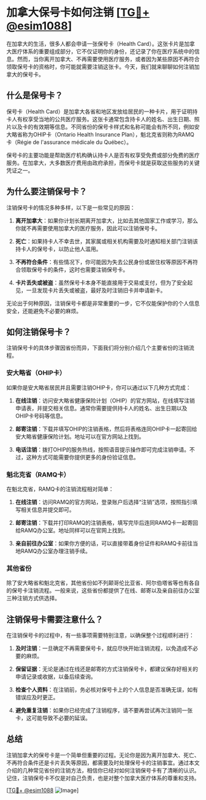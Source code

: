 # 加拿大保号卡如何注销 [[TG💪+ @esim1088](https://t.me/s/esim1088)]

在加拿大的生活，很多人都会申请一张保号卡（Health Card）。这张卡片是加拿大医疗体系的重要组成部分，它不仅证明你的身份，还记录了你在医疗系统中的信息。然而，当你离开加拿大、不再需要使用医疗服务，或者因为某些原因不再符合领取保号卡的资格时，你可能就需要注销这张卡。今天，我们就来聊聊如何注销加拿大的保号卡。

## 什么是保号卡？

保号卡（Health Card）是加拿大各省和地区发放给居民的一种卡片，用于证明持卡人有权享受当地的公共医疗服务。这张卡通常包含持卡人的姓名、出生日期、照片以及卡的有效期等信息。不同省份的保号卡样式和名称可能会有所不同，例如安大略省称为OHIP卡（Ontario Health Insurance Plan），魁北克省则称为RAMQ卡（Régie de l'assurance médicale du Québec）。

保号卡的主要功能是帮助医疗机构确认持卡人是否有权享受免费或部分免费的医疗服务。在加拿大，大多数医疗费用由政府承担，而保号卡就是获取这些服务的关键凭证之一。

## 为什么要注销保号卡？

注销保号卡的情况多种多样，以下是一些常见的原因：

1. **离开加拿大**：如果你计划长期离开加拿大，比如去其他国家工作或学习，那么你就不再需要使用加拿大的医疗服务，因此可以注销保号卡。
   
2. **死亡**：如果持卡人不幸去世，其家属或相关机构需要及时通知相关部门注销该持卡人的保号卡，以防止他人滥用。

3. **不再符合条件**：有些情况下，你可能因为失去公民身份或居住权等原因不再符合领取保号卡的条件，这时也需要注销保号卡。

4. **卡片丢失或被盗**：虽然保号卡本身不能直接用于交易或支付，但为了安全起见，一旦发现卡片丢失或被盗，最好及时注销旧卡并申请新卡。

无论出于何种原因，注销保号卡都是非常重要的一步，它不仅能保护你的个人信息安全，还能避免不必要的麻烦。

## 如何注销保号卡？

注销保号卡的具体步骤因省份而异，下面我们将分别介绍几个主要省份的注销流程。

### 安大略省（OHIP卡）

如果你是安大略省居民并且需要注销OHIP卡，你可以通过以下几种方式完成：

1. **在线注销**：访问安大略省健康保险计划（OHIP）的官方网站，在线填写注销申请表，并提交相关信息。通常你需要提供持卡人的姓名、出生日期以及OHIP卡号码等信息。

2. **邮寄注销**：下载并填写OHIP的注销表格，然后将表格连同OHIP卡一起寄回给安大略省健康保险计划。地址可以在官方网站上找到。

3. **电话注销**：拨打OHIP的服务热线，按照语音提示操作即可完成注销申请。不过，这种方式可能需要你提供更多的身份验证信息。

### 魁北克省（RAMQ卡）

在魁北克省，RAMQ卡的注销流程相对简单：

1. **在线注销**：访问RAMQ的官方网站，登录账户后选择“注销”选项，按照指引填写相关信息并提交即可。

2. **邮寄注销**：下载并打印RAMQ的注销表格，填写完毕后连同RAMQ卡一起寄回给RAMQ办公室。地址同样可以在官网上找到。

3. **亲自前往办公室**：如果你方便的话，可以直接带着身份证件和RAMQ卡前往当地RAMQ办公室办理注销手续。

### 其他省份

除了安大略省和魁北克省，其他省份如不列颠哥伦比亚省、阿尔伯塔省等也有各自的保号卡注销流程。一般来说，这些省份都提供了在线、邮寄以及亲自前往办公室三种注销方式供选择。

## 注销保号卡需要注意什么？

在注销保号卡的过程中，有一些事项需要特别注意，以确保整个过程顺利进行：

1. **及时注销**：一旦确定不再需要保号卡，就应尽快开始注销流程，以免造成不必要的麻烦。

2. **保留证据**：无论是通过在线还是邮寄的方式注销保号卡，都建议保存好相关的申请记录或收据，以备后续查询。

3. **检查个人资料**：在注销前，务必核对保号卡上的个人信息是否准确无误，如有错误应及时更正。

4. **避免重复注销**：如果你已经完成了注销程序，请不要再尝试再次注销同一张卡，这可能导致不必要的延误。

## 总结

注销加拿大的保号卡是一个简单但重要的过程。无论你是因为离开加拿大、死亡、不再符合条件还是卡片丢失等原因，都需要及时处理保号卡的注销事宜。通过本文介绍的几种常见省份的注销方法，相信你已经对如何注销保号卡有了清晰的认识。记住，注销保号卡不仅是对自己负责，也是对整个加拿大医疗体系的尊重和支持。

[[TG💪+ @esim1088](https://t.me/s/esim1088) ![Image](https://i.postimg.cc/4NQfJmqS/Snipaste-2025-05-13-00-14-12.png)]
